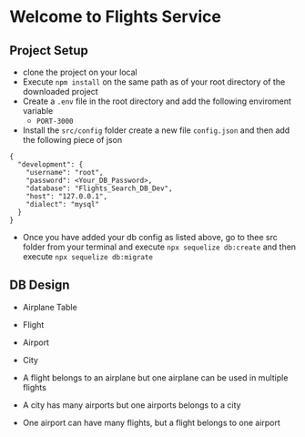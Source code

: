 # Welcome to Flights Service

## Project Setup
- clone the project on your local
- Execute `npm install` on the same path as of your root directory of the downloaded project
- Create a `.env` file in the root directory and add the following enviroment variable
  - `PORT-3000`
- Install the `src/config` folder create a new file `config.json` and then add the following piece of json

```
{
  "development": {
    "username": "root",
    "password": <Your_DB_Password>,
    "database": "Flights_Search_DB_Dev",
    "host": "127.0.0.1",
    "dialect": "mysql"
  }
}

```
- Once you have added your db config as listed above, go to thee src folder from your terminal and execute `npx sequelize db:create`
and then execute `npx sequelize db:migrate`



## DB Design
  - Airplane Table
  - Flight
  - Airport
  - City

  - A flight belongs to an airplane but one airplane can be used in multiple flights
  - A city has many airports but one airports belongs to a city
  - One airport can have many flights, but a flight belongs to one airport